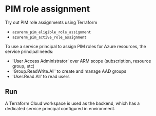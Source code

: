 # PIM role assignment

Try out PIM role assignments using Terraform

- `azurerm_pim_eligible_role_assignment`
- `azurerm_pim_active_role_assignment`

To use a service principal to assign PIM roles for Azure resources, the service principal needs:

- 'User Access Administrator' over ARM scope (subscription, resource group, etc)
- 'Group.ReadWrite.All' to create and manage AAD groups
- 'User.Read.All' to read users


## Run

A Terraform Cloud workspace is used as the backend, which has a dedicated service principal configured in environment.
